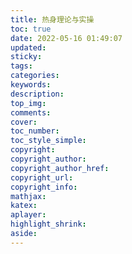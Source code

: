 ```yaml
---
title: 热身理论与实操
toc: true
date: 2022-05-16 01:49:07
updated:
sticky:
tags:
categories:
keywords:
description:
top_img:
comments:
cover:
toc_number:
toc_style_simple:
copyright:
copyright_author:
copyright_author_href:
copyright_url:
copyright_info:
mathjax:
katex:
aplayer:
highlight_shrink:
aside:
---
```

